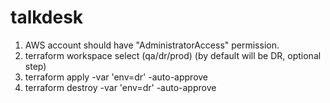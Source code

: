 # talkdesk
1. AWS account should have "AdministratorAccess" permission.
2. terraform workspace select (qa/dr/prod) (by default will be DR, optional step)
3. terraform apply -var 'env=dr' -auto-approve
4. terraform destroy -var 'env=dr' -auto-approve